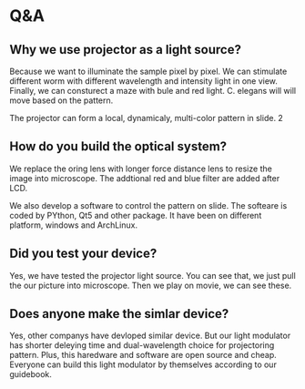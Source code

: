 # Q&A

## Why we use projector as a light source?
Because we want to illuminate the sample pixel by pixel. We can
stimulate different worm with different wavelength and intensity light
in one view. Finally, we can consturect a maze with bule and red
light. C. elegans will will move based on the pattern.

The projector can form a local, dynamicaly, multi-color pattern in
slide.
2
## How do you build the optical system?

We replace the oring lens with longer force distance lens to resize
 the image into microscope. The addtional red and blue filter are
  added after LCD.

We also develop a software to control the pattern on slide. The
softeare is coded by PYthon, Qt5 and other package. It have been on
 different platform, windows and ArchLinux.

## Did you test your device?

Yes, we have tested the projector light source. You can see that,
we just pull the our picture into microscope. Then we play on
movie, we can see these.

## Does anyone make the simlar device?

Yes, other companys have devloped similar device. But our light
modulator has shorter deleying time and dual-wavelength choice for projectoring
pattern. Plus, this haredware and software are open source and cheap.
Everyone can build this light modulator by themselves according to
our guidebook.
